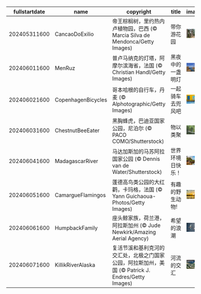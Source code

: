 |fullstartdate|name|copyright|title|image|
|--|--|--|--|--|
202405311600|CancaoDoExilio|帝王棕榈树，里约热内卢植物园，巴西 (© Marcia Silva de Mendonca/Getty Images)|带你游花园|![](/zh-CN/2024/06/202405311600CancaoDoExilio.jpg)|
202406011600|MenRuz|普卢马纳克的灯塔，阿摩尔滨海省，法国 (© Christian Handl/Getty Images)|黑夜中的一盏明灯|![](/zh-CN/2024/06/202406011600MenRuz.jpg)|
202406021600|CopenhagenBicycles|哥本哈根的自行车，丹麦 (© Alphotographic/Getty Images)|一起骑车去兜风吧|![](/zh-CN/2024/06/202406021600CopenhagenBicycles.jpg)|
202406031600|ChestnutBeeEater|黑胸蜂虎，巴迪亚国家公园，尼泊尔 (© PACO COMO/Shutterstock)|物以类聚|![](/zh-CN/2024/06/202406031600ChestnutBeeEater.jpg)|
202406041600|MadagascarRiver|马达加斯加的马苏阿拉国家公园 (© Dennis van de Water/Shutterstock)|世界环境日快乐！|![](/zh-CN/2024/06/202406041600MadagascarRiver.jpg)|
202406051600|CamargueFlamingos|蓬德高鸟类公园的大红鹳，卡玛格，法国 (© Yann Guichaoua-Photos/Getty Images)|有趣的野生动物!|![](/zh-CN/2024/06/202406051600CamargueFlamingos.jpg)|
202406061600|HumpbackFamily|座头鲸家族，荷兰港，阿拉斯加州 (© Jude Newkirk/Amazing Aerial Agency)|希望的浪潮|![](/zh-CN/2024/06/202406061600HumpbackFamily.jpg)|
202406071600|KillikRiverAlaska|复活节溪和基利克河的交汇处，北极之门国家公园，阿拉斯加州，美国 (© Patrick J. Endres/Getty Images)|河流的交汇|![](/zh-CN/2024/06/202406071600KillikRiverAlaska.jpg)|
